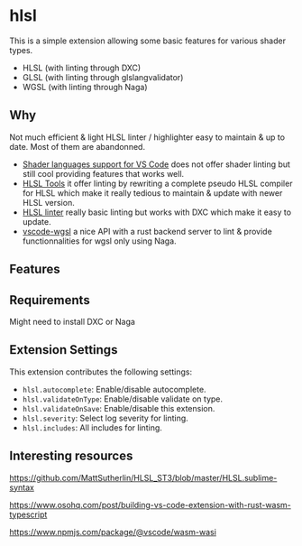 # hlsl

This is a simple extension allowing some basic features for various shader types.
- HLSL (with linting through DXC)
- GLSL (with linting through glslangvalidator)
- WGSL (with linting through Naga)

## Why
Not much efficient & light HLSL linter / highlighter easy to maintain & up to date. Most of them are abandonned.  
- [Shader languages support for VS Code](https://github.com/stef-levesque/vscode-shader) does not offer shader linting but still cool providing features that works well. 
- [HLSL Tools](https://github.com/tgjones/HlslTools) it offer linting by rewriting a complete pseudo HLSL compiler for HLSL which make it really tedious to maintain & update with newer HLSL version.
- [HLSL linter](https://github.com/A2K/vscode-hlsl-linter) really basic linting but works with DXC which make it easy to update.
- [vscode-wgsl](https://github.com/PolyMeilex/vscode-wgsl) a nice API with a rust backend server to lint & provide functionnalities for wgsl only using Naga.


## Features



## Requirements

Might need to install DXC or Naga 

## Extension Settings

This extension contributes the following settings:

* `hlsl.autocomplete`: Enable/disable autocomplete.
* `hlsl.validateOnType`: Enable/disable validate on type.
* `hlsl.validateOnSave`: Enable/disable this extension.
* `hlsl.severity`: Select log severity for linting.
* `hlsl.includes`: All includes for linting.

## Interesting resources

https://github.com/MattSutherlin/HLSL_ST3/blob/master/HLSL.sublime-syntax

https://www.osohq.com/post/building-vs-code-extension-with-rust-wasm-typescript

https://www.npmjs.com/package/@vscode/wasm-wasi
